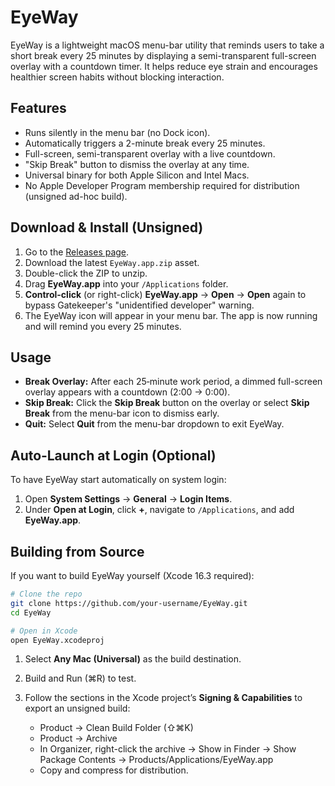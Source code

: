 # EyeWay

EyeWay is a lightweight macOS menu-bar utility that reminds users to take a short break every 25 minutes by displaying a semi-transparent full-screen overlay with a countdown timer. It helps reduce eye strain and encourages healthier screen habits without blocking interaction.

## Features

* Runs silently in the menu bar (no Dock icon).
* Automatically triggers a 2-minute break every 25 minutes.
* Full-screen, semi-transparent overlay with a live countdown.
* "Skip Break" button to dismiss the overlay at any time.
* Universal binary for both Apple Silicon and Intel Macs.
* No Apple Developer Program membership required for distribution (unsigned ad-hoc build).

## Download & Install (Unsigned)

1. Go to the [Releases page](https://github.com/your-username/EyeWay/releases).
2. Download the latest `EyeWay.app.zip` asset.
3. Double-click the ZIP to unzip.
4. Drag **EyeWay.app** into your `/Applications` folder.
5. **Control-click** (or right-click) **EyeWay.app** → **Open** → **Open** again to bypass Gatekeeper's "unidentified developer" warning.
6. The EyeWay icon will appear in your menu bar. The app is now running and will remind you every 25 minutes.

## Usage

* **Break Overlay:** After each 25‑minute work period, a dimmed full-screen overlay appears with a countdown (2:00 → 0:00).
* **Skip Break:** Click the **Skip Break** button on the overlay or select **Skip Break** from the menu-bar icon to dismiss early.
* **Quit:** Select **Quit** from the menu-bar dropdown to exit EyeWay.

## Auto‑Launch at Login (Optional)

To have EyeWay start automatically on system login:

1. Open **System Settings** → **General** → **Login Items**.
2. Under **Open at Login**, click **+**, navigate to `/Applications`, and add **EyeWay.app**.

## Building from Source

If you want to build EyeWay yourself (Xcode 16.3 required):

```bash
# Clone the repo
git clone https://github.com/your-username/EyeWay.git
cd EyeWay

# Open in Xcode
open EyeWay.xcodeproj
```

1. Select **Any Mac (Universal)** as the build destination.
2. Build and Run (⌘R) to test.
3. Follow the sections in the Xcode project’s **Signing & Capabilities** to export an unsigned build:

   * Product → Clean Build Folder (⇧⌘K)
   * Product → Archive
   * In Organizer, right-click the archive → Show in Finder → Show Package Contents → Products/Applications/EyeWay.app
   * Copy and compress for distribution.
